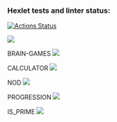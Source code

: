 ### Hexlet tests and linter status:
[![Actions Status](https://github.com/Vell1ngton/python-project-49/actions/workflows/hexlet-check.yml/badge.svg)](https://github.com/Vell1ngton/python-project-49/actions)

<a href="https://codeclimate.com/github/Vell1ngton/python-project-49/maintainability"><img src="https://api.codeclimate.com/v1/badges/e3a6cd70fd0c680762bf/maintainability" /></a>

BRAIN-GAMES
<a href="https://asciinema.org/a/9kUIhcCkeNYgnZ14LeHZnIVso" target="_blank"><img src="https://asciinema.org/a/9kUIhcCkeNYgnZ14LeHZnIVso.svg" /></a>

CALCULATOR
<a href="https://asciinema.org/a/SZHHBpl1ww64LdjFVezmS56w2" target="_blank"><img src="https://asciinema.org/a/SZHHBpl1ww64LdjFVezmS56w2.svg" /></a>

NOD
<a href="https://asciinema.org/a/AL7N0KvzVpcQGNR2L6vlkbjWw" target="_blank"><img src="https://asciinema.org/a/AL7N0KvzVpcQGNR2L6vlkbjWw.svg" /></a>

PROGRESSION
<a href="https://asciinema.org/a/XseAL1sq3ATHIQGba6mQIDxLc" target="_blank"><img src="https://asciinema.org/a/XseAL1sq3ATHIQGba6mQIDxLc.svg" /></a>

IS_PRIME
<a href="https://asciinema.org/a/6LjwC5AOEwH2KUcXdY9zxmCkd" target="_blank"><img src="https://asciinema.org/a/6LjwC5AOEwH2KUcXdY9zxmCkd.svg" /></a>